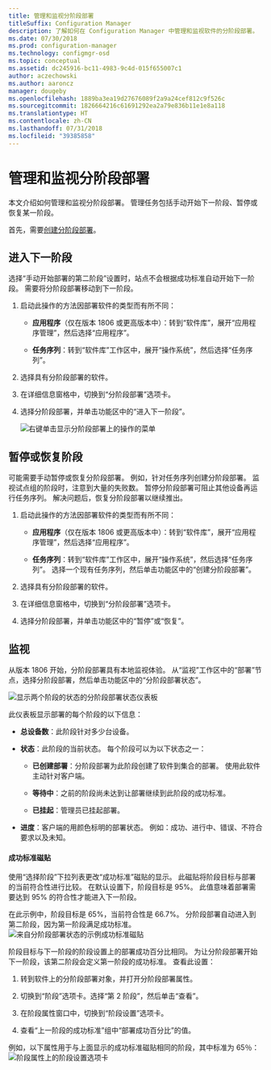 ```yaml
---
title: 管理和监视分阶段部署
titleSuffix: Configuration Manager
description: 了解如何在 Configuration Manager 中管理和监视软件的分阶段部署。
ms.date: 07/30/2018
ms.prod: configuration-manager
ms.technology: configmgr-osd
ms.topic: conceptual
ms.assetid: dc245916-bc11-4983-9c4d-015f655007c1
author: aczechowski
ms.author: aaroncz
manager: dougeby
ms.openlocfilehash: 1889ba3ea19d27676089f2a9a24cef812c9f526c
ms.sourcegitcommit: 1826664216c61691292ea2a79e836b11e1e8a118
ms.translationtype: HT
ms.contentlocale: zh-CN
ms.lasthandoff: 07/31/2018
ms.locfileid: "39385858"
---
```

# <a name="manage-and-monitor-phased-deployments"></a>管理和监视分阶段部署

本文介绍如何管理和监视分阶段部署。 管理任务包括手动开始下一阶段、暂停或恢复某一阶段。 

首先，需要[创建分阶段部署](/sccm/osd/deploy-use/create-phased-deployment-for-task-sequence)。 



## <a name="bkmk_move"></a> 进入下一阶段

选择“手动开始部署的第二阶段”设置时，站点不会根据成功标准自动开始下一阶段。 需要将分阶段部署移动到下一阶段。  

1. 启动此操作的方法因部署软件的类型而有所不同：  

    - **应用程序**（仅在版本 1806 或更高版本中）：转到“软件库”，展开“应用程序管理”，然后选择“应用程序”。   

    - **任务序列**：转到“软件库”工作区中，展开“操作系统”，然后选择“任务序列”。   

2. 选择具有分阶段部署的软件。  

3. 在详细信息窗格中，切换到“分阶段部署”选项卡。  

4. 选择分阶段部署，并单击功能区中的“进入下一阶段”。  

    ![右键单击显示分阶段部署上的操作的菜单](media/Suspend-phased-deployment.PNG)



## <a name="bkmk_suspend"></a> 暂停或恢复阶段 

可能需要手动暂停或恢复分阶段部署。 例如，针对任务序列创建分阶段部署。 监视试点组的阶段时，注意到大量的失败数。 暂停分阶段部署可阻止其他设备再运行任务序列。 解决问题后，恢复分阶段部署以继续推出。 

1. 启动此操作的方法因部署软件的类型而有所不同：  

    - **应用程序**（仅在版本 1806 或更高版本中）：转到“软件库”，展开“应用程序管理”，然后选择“应用程序”。   

    - **任务序列**：转到“软件库”工作区中，展开“操作系统”，然后选择“任务序列”。 选择一个现有任务序列，然后单击功能区中的“创建分阶段部署”。  

2. 选择具有分阶段部署的软件。  

3. 在详细信息窗格中，切换到“分阶段部署”选项卡。  

4. 选择分阶段部署，并单击功能区中的“暂停”或“恢复”。  

<!-- Removed for 1806, need to clarify behavior with engineering
When you suspend a phased deployment, it sets the available and deadline times on the active deployments to a future time. When you resume, it generates a new schedule based on when you resume the phased deployment. The new schedule helps to avoid problems if you resume after the original deadline. For example, the initial schedule has the required deadline seven days after the deployment is available. You suspend it on the second day. If you aren't ready to resume it until day eight, you don't want the deployment to be immediately past the deadline. So it generates a new deadline starting from when you resume the phased deployment on day eight. 
-->


## <a name="bkmk_monitor"></a> 监视
<!--1358577-->

从版本 1806 开始，分阶段部署具有本地监视体验。 从“监视”工作区中的“部署”节点，选择分阶段部署，然后单击功能区中的“分阶段部署状态”。

![显示两个阶段的状态的分阶段部署状态仪表板](media/1358577-phased-deployment-status.png)

此仪表板显示部署的每个阶段的以下信息：  

- **总设备数**：此阶段针对多少台设备。  

- **状态**：此阶段的当前状态。 每个阶段可以为以下状态之一：  

    - **已创建部署**：分阶段部署为此阶段创建了软件到集合的部署。 使用此软件主动针对客户端。  

    - **等待中**：之前的阶段尚未达到让部署继续到此阶段的成功标准。  

    - **已挂起**：管理员已挂起部署。  

- **进度**：客户端的用颜色标明的部署状态。 例如：成功、进行中、错误、不符合要求以及未知。 

#### <a name="success-criteria-tile"></a>成功标准磁贴

使用“选择阶段”下拉列表更改“成功标准”磁贴的显示。 此磁贴将阶段目标与部署的当前符合性进行比较。 在默认设置下，阶段目标是 95%。 此值意味着部署需要达到 95% 的符合性才能进入下一阶段。 

在此示例中，阶段目标是 65%，当前符合性是 66.7%。 分阶段部署自动进入到第二阶段，因为第一阶段满足成功标准。
![来自分阶段部署状态的示例成功标准磁贴](media/pod-status-success-criteria-tile.png)

阶段目标与下一阶段的阶段设置上的部署成功百分比相同。 为让分阶段部署开始下一阶段，该第二阶段会定义第一阶段的成功标准。 查看此设置： 

1. 转到软件上的分阶段部署对象，并打开分阶段部署属性。  

2. 切换到“阶段”选项卡。选择“第 2 阶段”，然后单击“查看”。  

3. 在阶段属性窗口中，切换到“阶段设置”选项卡。  

4. 查看“上一阶段的成功标准”组中“部署成功百分比”的值。  

例如，以下属性用于与上面显示的成功标准磁贴相同的阶段，其中标准为 65％：  
![阶段属性上的阶段设置选项卡](media/phase-properties-phase-settings.png)

